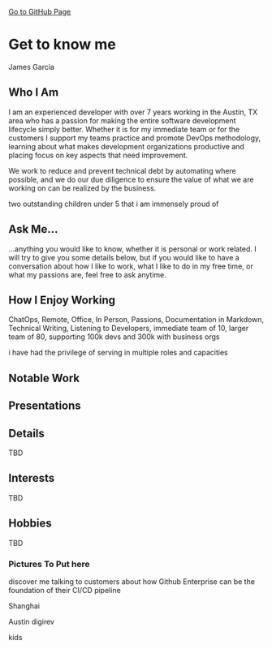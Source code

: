 [Go to GitHub Page](https://pages.github.hpe.com/james-rob-garcia/)

# Get to know me

James Garcia

## Who I Am

I am an experienced developer with over 7 years working in the Austin, TX area who has a passion for making the entire software development lifecycle simply better. Whether it is for my immediate team or for the customers I support my teams practice and promote DevOps methodology, learning about what makes development organizations productive and placing focus on key aspects that need improvement.

We work to reduce and prevent technical debt by automating where possible, and we do our due diligence to ensure the value of what we are working on can be realized by the business.

two outstanding children under 5 that i am immensely proud of

## Ask Me...

...anything you would like to know, whether it is personal or work related. I will try to give you some details below, but if you would like to have a conversation about how I like to work, what I like to do in my free time, or what my passions are, feel free to ask anytime.

## How I Enjoy Working

ChatOps, Remote, Office, In Person, Passions, Documentation in Markdown, Technical Writing, Listening to Developers, immediate team of 10, larger team of 80, supporting 100k devs and 300k with business orgs

i have had the privilege of serving in multiple roles and capacities

## Notable Work

## Presentations

## Details

TBD

## Interests

TBD

## Hobbies

TBD



### Pictures To Put here

discover
me talking to customers about how Github Enterprise can be the foundation of their CI/CD pipeline

Shanghai

Austin digirev

kids
